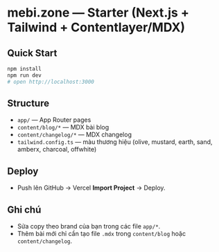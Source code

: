 # mebi.zone — Starter (Next.js + Tailwind + Contentlayer/MDX)

## Quick Start
```bash
npm install
npm run dev
# open http://localhost:3000
```

## Structure
- `app/` — App Router pages
- `content/blog/*` — MDX bài blog
- `content/changelog/*` — MDX changelog
- `tailwind.config.ts` — màu thương hiệu (olive, mustard, earth, sand, amberx, charcoal, offwhite)

## Deploy
- Push lên GitHub → Vercel **Import Project** → Deploy.

## Ghi chú
- Sửa copy theo brand của bạn trong các file `app/*`.
- Thêm bài mới chỉ cần tạo file `.mdx` trong `content/blog` hoặc `content/changelog`.
